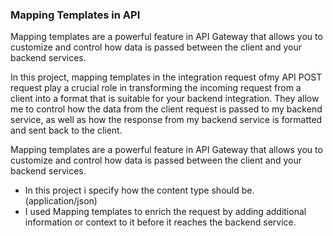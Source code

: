 ### Mapping Templates in API 

Mapping templates are a powerful feature in API Gateway that allows you to customize and control how data is passed between the client and your backend services. 


In this project, mapping templates in the integration request ofmy API POST request play a crucial role in transforming the incoming request from a client into a format that is suitable for your backend integration. They allow me to control how the data from the client request is passed to my backend service, as well as how the response from my backend service is formatted and sent back to the client.

Mapping templates are a powerful feature in API Gateway that allows you to customize and control how data is passed between the client and your backend services. 

- In this project i specify how the content type should be. (application/json)
- I used Mapping templates to enrich the request by adding additional information or context to it before it reaches the backend service.


